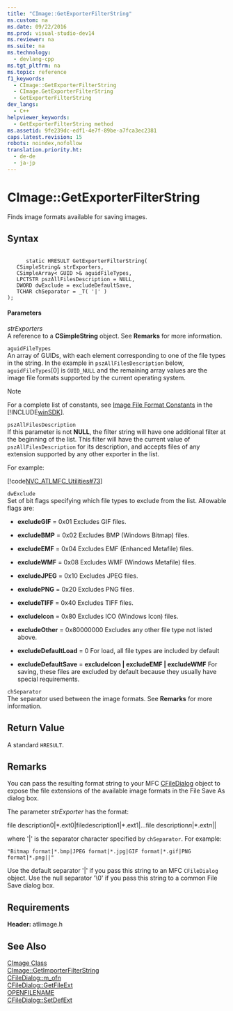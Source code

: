```yaml
---
title: "CImage::GetExporterFilterString"
ms.custom: na
ms.date: 09/22/2016
ms.prod: visual-studio-dev14
ms.reviewer: na
ms.suite: na
ms.technology: 
  - devlang-cpp
ms.tgt_pltfrm: na
ms.topic: reference
f1_keywords: 
  - CImage::GetExporterFilterString
  - CImage.GetExporterFilterString
  - GetExporterFilterString
dev_langs: 
  - C++
helpviewer_keywords: 
  - GetExporterFilterString method
ms.assetid: 9fe239dc-edf1-4e7f-89be-a7fca3ec2381
caps.latest.revision: 15
robots: noindex,nofollow
translation.priority.ht: 
  - de-de
  - ja-jp
---
```

# CImage::GetExporterFilterString
Finds image formats available for saving images.  
  
## Syntax  
  
```  
  
      static HRESULT GetExporterFilterString(  
   CSimpleString& strExporters,  
   CSimpleArray< GUID >& aguidFileTypes,  
   LPCTSTR pszAllFilesDescription = NULL,  
   DWORD dwExclude = excludeDefaultSave,  
   TCHAR chSeparator = _T( '|' )  
);  
```  
  
#### Parameters  
 *strExporters*  
 A reference to a **CSimpleString** object. See **Remarks** for more information.  
  
 `aguidFileTypes`  
 An array of GUIDs, with each element corresponding to one of the file types in the string. In the example in `pszAllFilesDescription` below, `aguidFileTypes`[0] is `GUID_NULL` and the remaining array values are the image file formats supported by the current operating system.  
  
> [!NOTE]
>  For a complete list of constants, see [Image File Format Constants](_gdiplus_constant_image_file_format_constants) in the [!INCLUDE[winSDK](../vs140/includes/winsdk_md.md)].  
  
 `pszAllFilesDescription`  
 If this parameter is not **NULL**, the filter string will have one additional filter at the beginning of the list. This filter will have the current value of `pszAllFilesDescription` for its description, and accepts files of any extension supported by any other exporter in the list.  
  
 For example:  
  
 [!code[NVC_ATLMFC_Utilities#73](../vs140/codesnippet/CPP/cimage--getexporterfilterstring_1.cpp)]
  
  
 `dwExclude`  
 Set of bit flags specifying which file types to exclude from the list. Allowable flags are:  
  
-   **excludeGIF** = 0x01   Excludes GIF files.  
  
-   **excludeBMP** = 0x02   Excludes BMP (Windows Bitmap) files.  
  
-   **excludeEMF** = 0x04   Excludes EMF (Enhanced Metafile) files.  
  
-   **excludeWMF** = 0x08   Excludes WMF (Windows Metafile) files.  
  
-   **excludeJPEG** = 0x10   Excludes JPEG files.  
  
-   **excludePNG** = 0x20   Excludes PNG files.  
  
-   **excludeTIFF** = 0x40   Excludes TIFF files.  
  
-   **excludeIcon** = 0x80   Excludes ICO (Windows Icon) files.  
  
-   **excludeOther** = 0x80000000   Excludes any other file type not listed above.  
  
-   **excludeDefaultLoad** = 0   For load, all file types are included by default  
  
-   **excludeDefaultSave** = **excludeIcon &#124; excludeEMF &#124; excludeWMF** For saving, these files are excluded by default because they usually have special requirements.  
  
 `chSeparator`  
 The separator used between the image formats. See **Remarks** for more information.  
  
## Return Value  
 A standard `HRESULT`.  
  
## Remarks  
 You can pass the resulting format string to your MFC [CFileDialog](../vs140/cfiledialog-class.md) object to expose the file extensions of the available image formats in the File Save As dialog box.  
  
 The parameter *strExporter* has the format:  
  
 file description0&#124;\*.ext0&#124;filedescription1&#124;\*.ext1&#124;...file description*n*&#124;\*.ext*n*&#124;&#124;  
  
 where '&#124;' is the separator character specified by `chSeparator`. For example:  
  
 `"Bitmap format|*.bmp|JPEG format|*.jpg|GIF format|*.gif|PNG format|*.png||"`  
  
 Use the default separator '&#124;' if you pass this string to an MFC `CFileDialog` object. Use the null separator '\0' if you pass this string to a common File Save dialog box.  
  
## Requirements  
 **Header:** atlimage.h  
  
## See Also  
 [CImage Class](../vs140/cimage-class.md)   
 [CImage::GetImporterFilterString](../vs140/cimage--getimporterfilterstring.md)   
 [CFileDialog::m_ofn](../vs140/cfiledialog--m_ofn.md)   
 [CFileDialog::GetFileExt](../vs140/cfiledialog--getfileext.md)   
 [OPENFILENAME](http://msdn.microsoft.com/library/windows/desktop/ms646839)   
 [CFileDialog::SetDefExt](../vs140/cfiledialog--setdefext.md)